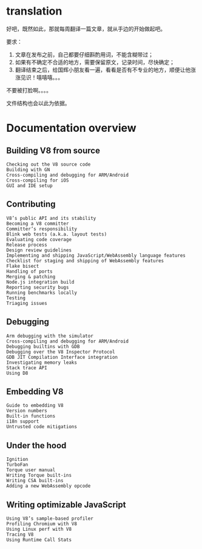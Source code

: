 # translation

好吧，既然如此，那就每周翻译一篇文章，就从手边的开始做起吧。

要求：
1. 文章在发布之前，自己都要仔细斟酌用词，不能含糊带过；
2. 如果有不确定不合适的地方，需要保留原文，记录时间，尽快确定；
3. 翻译结束之后，给国辉小朋友看一遍，看看是否有不专业的地方，顺便让他涨涨见识！嘻嘻嘻。。。

不要被打脸啊。。。。

文件结构也会以此为依据。
# Documentation overview
  ## Building V8 from source
    Checking out the V8 source code
    Building with GN
    Cross-compiling and debugging for ARM/Android
    Cross-compiling for iOS
    GUI and IDE setup
  ## Contributing
    V8’s public API and its stability
    Becoming a V8 committer
    Committer’s responsibility
    Blink web tests (a.k.a. layout tests)
    Evaluating code coverage
    Release process
    Design review guidelines
    Implementing and shipping JavaScript/WebAssembly language features
    Checklist for staging and shipping of WebAssembly features
    Flake bisect
    Handling of ports
    Merging & patching
    Node.js integration build
    Reporting security bugs
    Running benchmarks locally
    Testing
    Triaging issues
  ## Debugging
    Arm debugging with the simulator
    Cross-compiling and debugging for ARM/Android
    Debugging builtins with GDB
    Debugging over the V8 Inspector Protocol
    GDB JIT Compilation Interface integration
    Investigating memory leaks
    Stack trace API
    Using D8
  ## Embedding V8
    Guide to embedding V8
    Version numbers
    Built-in functions
    i18n support
    Untrusted code mitigations
  ## Under the hood
    Ignition
    TurboFan
    Torque user manual
    Writing Torque built-ins
    Writing CSA built-ins
    Adding a new WebAssembly opcode
  ## Writing optimizable JavaScript
    Using V8’s sample-based profiler
    Profiling Chromium with V8
    Using Linux perf with V8
    Tracing V8
    Using Runtime Call Stats
